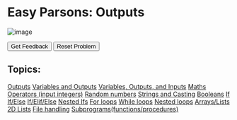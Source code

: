 # Easy Parsons: Outputs
![image](https://user-images.githubusercontent.com/68385109/213943936-ea88d7cd-6b0d-4013-89e5-85c071c5a4ff.png)

<div id="0-sortableTrash" class="sortable-code"></div> 
<div id="0-sortable" class="sortable-code"></div> 
<div style="clear:both;"></div> 
<p> 
    <input id="0-feedbackLink" value="Get Feedback" type="button" /> 
    <input id="0-newInstanceLink" value="Reset Problem" type="button" /> 
</p> 
<script type="text/javascript"> 
(function(){
  var initial = "print(&quot;First, read all the lines.&quot;)\n" +
    "print(&quot;Second, Cut and Copy lines into the right order.&quot;)\n" +
    "print(&quot;Third, take a screenshot.&quot;)\n" +
    "print(&quot;Lastly, give yourself a pat on the back.&quot;)";
  var parsonsPuzzle = new ParsonsWidget({
    "sortableId": "0-sortable",
    "max_wrong_lines": 0,
    "grader": ParsonsWidget._graders.LineBasedGrader,
    "exec_limit": 2500,
    "can_indent": true,
    "x_indent": 50,
    "lang": "en",
    "show_feedback": true,
    "trashId": "0-sortableTrash"
  });
  parsonsPuzzle.init(initial);
  parsonsPuzzle.shuffleLines();
  $("#0-newInstanceLink").click(function(event){ 
      event.preventDefault(); 
      parsonsPuzzle.shuffleLines(); 
  }); 
  $("#0-feedbackLink").click(function(event){ 
      event.preventDefault(); 
      parsonsPuzzle.getFeedback(); 
  }); 
})(); 
</script>

## Topics:
[Outputs](./parsons/Outputs.html)
[Variables and Outputs](./parsons/Variables.html)
[Variables, Outputs, and Inputs](./parsons/Inputs.html)
[Maths Operators (input integers)](./parsons/Inputs.html)
[Random numbers](./parsons/Random.html)
[Strings and Casting](./parsons/Casting.html)
[Booleans](./parsons/Booleans.html)
[If](./parsons/If.html)
[If/Else](./parsons/Else.html)
[If/Elif/Else](./parsons/Elif.html)
[Nested Ifs](./parsons/NestedIf.html)
[For loops](./parsons/For.html)
[While loops](./parsons/While.html)
[Nested loops](./parsons/NestedLoops.html)
[Arrays/Lists](./parsons/Arrays.html)
[2D Lists](./parsons/2D.html)
[File handling](./parsons/Files.html)
[Subprograms(functions/procedures)](./parsons/Subprograms.html)
